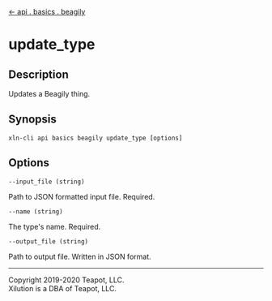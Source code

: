 [<- api . basics . beagily](index.md)

# update_type

## Description

Updates a Beagily thing.

## Synopsis

```
xln-cli api basics beagily update_type [options]
```

## Options

`--input_file (string)`

Path to JSON formatted input file. Required.

`--name (string)`

The type's name. Required.

`--output_file (string)`

Path to output file. Written in JSON format.

---
Copyright 2019-2020 Teapot, LLC.  
Xilution is a DBA of Teapot, LLC.
